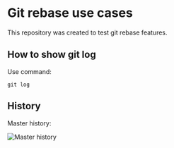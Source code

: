 # Git rebase use cases

This repository was created to test git rebase features.

## How to show git log
Use command:

```git log```

## History

Master history:

![Master history](docs/master-log.png?raw=true)